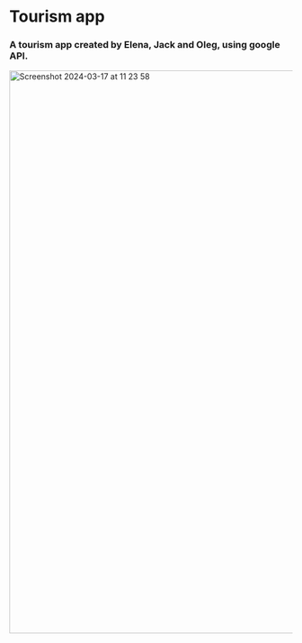 # Tourism app

### A tourism app created by Elena, Jack and Oleg, using google API.

<img width="1000" alt="Screenshot 2024-03-17 at 11 23 58" src="https://github.com/fac30/tourism-app/assets/113034133/4a68b097-faf6-4373-820f-ad0ec8ccc10f">
